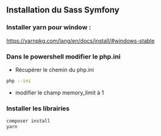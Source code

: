 ## Installation du Sass Symfony

### Installer yarn pour window :
<https://yarnpkg.com/lang/en/docs/install/#windows-stable>

### Dans le powershell modifier le php.ini
* Récupérer le chemin du php.ini
```bash
php --ini
```
* modifier le champ memory_limit à 1

### Installer les librairies
```bash
composer install
yarn
```
